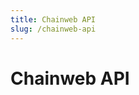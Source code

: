 ```yaml
---
title: Chainweb API
slug: /chainweb-api
---
```


<head>
  <title>Chainweb API</title>
  <meta name="description" content="Lorem ipsum dolor sit amet, consectetur adipiscing elit, sed do eiusmod tempor incididunt ut labore et dolore magna aliqua." />
</head>

# Chainweb API
